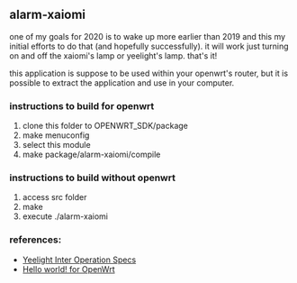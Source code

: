 ## alarm-xaiomi
one of my goals for 2020 is to wake up more earlier than 2019 and this my initial efforts to do that (and hopefully successfully).
it will work just turning on and off the xaiomi's lamp or yeelight's lamp. that's it!

this application is suppose to be used within your openwrt's router, but it is possible to extract the application and use in your computer.

### instructions to build for openwrt
1. clone this folder to OPENWRT_SDK/package 
2. make menuconfig
3. select this module
4. make package/alarm-xaiomi/compile

### instructions to build without openwrt 
1. access src folder
2. make
3. execute ./alarm-xaiomi

### references:
- [Yeelight Inter Operation Specs](https://www.yeelight.com/download/Yeelight_Inter-Operation_Spec.pdf)
- [Hello world! for OpenWrt](https://openwrt.org/docs/guide-developer/helloworld/chapter1)
